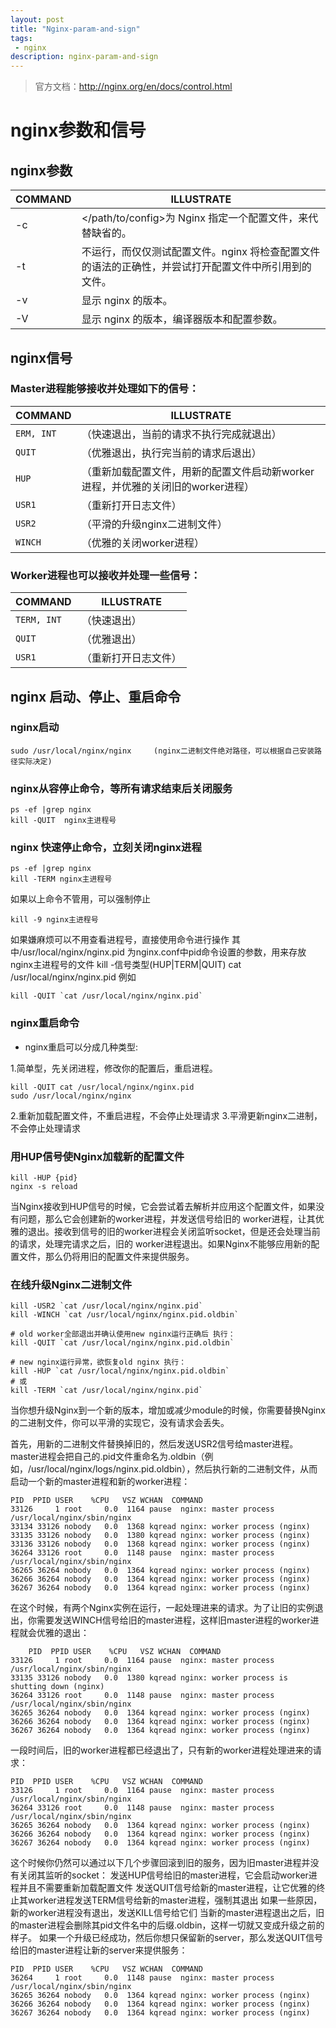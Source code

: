 ```yaml
---
layout: post
title: "Nginx-param-and-sign"
tags:
 - nginx
description: nginx-param-and-sign
---
```

> 官方文档：http://nginx.org/en/docs/control.html

# nginx参数和信号

## nginx参数

COMMAND|ILLUSTRATE
---|---
-c |  </path/to/config>为 Nginx 指定一个配置文件，来代替缺省的。
-t | 不运行，而仅仅测试配置文件。nginx 将检查配置文件的语法的正确性，并尝试打开配置文件中所引用到的文件。
-v| 显示 nginx 的版本。
-V|显示 nginx 的版本，编译器版本和配置参数。

## nginx信号  

### Master进程能够接收并处理如下的信号：

COMMAND | ILLUSTRATE
--- | ---
`ERM, INT`|（快速退出，当前的请求不执行完成就退出）  
`QUIT`| （优雅退出，执行完当前的请求后退出）  
`HUP`| （重新加载配置文件，用新的配置文件启动新worker进程，并优雅的关闭旧的worker进程）  
`USR1`| （重新打开日志文件）  
`USR2`| （平滑的升级nginx二进制文件）  
`WINCH`| （优雅的关闭worker进程）  

### Worker进程也可以接收并处理一些信号：

COMMAND | ILLUSTRATE
--- | ---
`TERM, INT` | （快速退出）  
`QUIT` |（优雅退出）  
`USR1` |（重新打开日志文件）  

## nginx 启动、停止、重启命令

### nginx启动

```
sudo /usr/local/nginx/nginx     (nginx二进制文件绝对路径，可以根据自己安装路径实际决定)
```

### nginx从容停止命令，等所有请求结束后关闭服务
```
ps -ef |grep nginx
kill -QUIT  nginx主进程号
```

### nginx 快速停止命令，立刻关闭nginx进程

```
ps -ef |grep nginx
kill -TERM nginx主进程号
```

如果以上命令不管用，可以强制停止

```
kill -9 nginx主进程号
```



如果嫌麻烦可以不用查看进程号，直接使用命令进行操作
其中/usr/local/nginx/nginx.pid 为nginx.conf中pid命令设置的参数，用来存放nginx主进程号的文件
kill -信号类型(HUP|TERM|QUIT) cat /usr/local/nginx/nginx.pid
例如

```
kill -QUIT `cat /usr/local/nginx/nginx.pid`
```
### nginx重启命令

- nginx重启可以分成几种类型:

1.简单型，先关闭进程，修改你的配置后，重启进程。
```
kill -QUIT cat /usr/local/nginx/nginx.pid
sudo /usr/local/nginx/nginx
```
2.重新加载配置文件，不重启进程，不会停止处理请求
3.平滑更新nginx二进制，不会停止处理请求


### 用HUP信号使Nginx加载新的配置文件
```
kill -HUP {pid}
nginx -s reload
```
当Nginx接收到HUP信号的时候，它会尝试着去解析并应用这个配置文件，如果没有问题，那么它会创建新的worker进程，并发送信号给旧的 worker进程，让其优雅的退出。接收到信号的旧的worker进程会关闭监听socket，但是还会处理当前的请求，处理完请求之后，旧的 worker进程退出。如果Nginx不能够应用新的配置文件，那么仍将用旧的配置文件来提供服务。   

### 在线升级Nginx二进制文件

```
kill -USR2 `cat /usr/local/nginx/nginx.pid`
kill -WINCH `cat /usr/local/nginx/nginx.pid.oldbin`

# old worker全部退出并确认使用new nginx运行正确后 执行：
kill -QUIT `cat /usr/local/nginx/nginx.pid.oldbin`

# new nginx运行异常，欲恢复old nginx 执行：
kill -HUP `cat /usr/local/nginx/nginx.pid.oldbin`
# 或
kill -TERM `cat /usr/local/nginx/nginx.pid`

```

当你想升级Nginx到一个新的版本，增加或减少module的时候，你需要替换Nginx的二进制文件，你可以平滑的实现它，没有请求会丢失。  

首先，用新的二进制文件替换掉旧的，然后发送USR2信号给master进程。master进程会把自己的.pid文件重命名为.oldbin（例 如，/usr/local/nginx/logs/nginx.pid.oldbin），然后执行新的二进制文件，从而启动一个新的master进程和新的worker进程：

    PID  PPID USER    %CPU   VSZ WCHAN  COMMAND
    33126     1 root     0.0  1164 pause  nginx: master process /usr/local/nginx/sbin/nginx
    33134 33126 nobody   0.0  1368 kqread nginx: worker process (nginx)
    33135 33126 nobody   0.0  1380 kqread nginx: worker process (nginx)
    33136 33126 nobody   0.0  1368 kqread nginx: worker process (nginx)
    36264 33126 root     0.0  1148 pause  nginx: master process /usr/local/nginx/sbin/nginx
    36265 36264 nobody   0.0  1364 kqread nginx: worker process (nginx)
    36266 36264 nobody   0.0  1364 kqread nginx: worker process (nginx)
    36267 36264 nobody   0.0  1364 kqread nginx: worker process (nginx)

在这个时候，有两个Nginx实例在运行，一起处理进来的请求。为了让旧的实例退出，你需要发送WINCH信号给旧的master进程，这样旧master进程的worker进程就会优雅的退出：

        PID  PPID USER    %CPU   VSZ WCHAN  COMMAND
    33126     1 root     0.0  1164 pause  nginx: master process /usr/local/nginx/sbin/nginx
    33135 33126 nobody   0.0  1380 kqread nginx: worker process is shutting down (nginx)
    36264 33126 root     0.0  1148 pause  nginx: master process /usr/local/nginx/sbin/nginx
    36265 36264 nobody   0.0  1364 kqread nginx: worker process (nginx)
    36266 36264 nobody   0.0  1364 kqread nginx: worker process (nginx)
    36267 36264 nobody   0.0  1364 kqread nginx: worker process (nginx)

一段时间后，旧的worker进程都已经退出了，只有新的worker进程处理进来的请求：

    PID  PPID USER    %CPU   VSZ WCHAN  COMMAND
    33126     1 root     0.0  1164 pause  nginx: master process /usr/local/nginx/sbin/nginx
    36264 33126 root     0.0  1148 pause  nginx: master process /usr/local/nginx/sbin/nginx
    36265 36264 nobody   0.0  1364 kqread nginx: worker process (nginx)
    36266 36264 nobody   0.0  1364 kqread nginx: worker process (nginx)
    36267 36264 nobody   0.0  1364 kqread nginx: worker process (nginx)

这个时候你仍然可以通过以下几个步骤回滚到旧的服务，因为旧master进程并没有关闭其监听的socket： 发送HUP信号给旧的master进程，它会启动worker进程并且不需要重新加载配置文件 发送QUIT信号给新的master进程，让它优雅的终止其worker进程发送TERM信号给新的master进程，强制其退出 如果一些原因，新的worker进程没有退出，发送KILL信号给它们 当新的master进程退出之后，旧的master进程会删除其pid文件名中的后缀.oldbin，这样一切就又变成升级之前的样子。 如果一个升级已经成功，然后你想只保留新的server，那么发送QUIT信号给旧的master进程让新的server来提供服务：

    PID  PPID USER    %CPU   VSZ WCHAN  COMMAND
    36264     1 root     0.0  1148 pause  nginx: master process /usr/local/nginx/sbin/nginx
    36265 36264 nobody   0.0  1364 kqread nginx: worker process (nginx)
    36266 36264 nobody   0.0  1364 kqread nginx: worker process (nginx)
    36267 36264 nobody   0.0  1364 kqread nginx: worker process (nginx)
